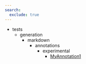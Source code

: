```yaml
---
search:
  exclude: true
---
```


- tests
    - generation
        - markdown
            - annotations
                - experimental
                    - [MyAnnotation1](tests/generation/markdown/annotations/experimental/MyAnnotation1.md)
